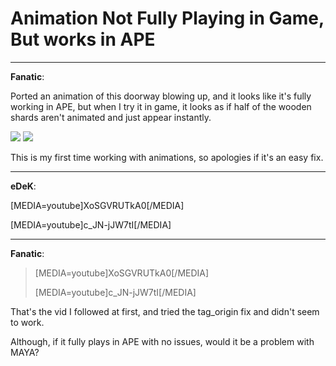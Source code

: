 # Animation Not Fully Playing in Game, But works in APE


---
<strong>Fanatic</strong>:

Ported an animation of this doorway blowing up, and it looks like it&#39;s fully working in APE, but when I try it in game, it looks as if half of the wooden shards aren&#39;t animated and just appear instantly.

<img src="1273">

<img src="1274">

This is my first time working with animations, so apologies if it&#39;s an easy fix.

---
<strong>eDeK</strong>:

[MEDIA=youtube]XoSGVRUTkA0[/MEDIA]

[MEDIA=youtube]c_JN-jJW7tI[/MEDIA]

---
<strong>Fanatic</strong>:

<blockquote>[MEDIA=youtube]XoSGVRUTkA0[/MEDIA]

[MEDIA=youtube]c_JN-jJW7tI[/MEDIA]
</blockquote>
That&#39;s the vid I followed at first, and tried the tag_origin fix and didn&#39;t seem to work.

Although, if it fully plays in APE with no issues, would it be a problem with MAYA?
